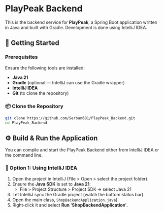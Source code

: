 # PlayPeak Backend

This is the backend service for **PlayPeak**, a Spring Boot application written in Java and built with Gradle. Development is done using IntelliJ IDEA.

## 🚀 Getting Started

### Prerequisites

Ensure the following tools are installed:

- **Java 21**  
- **Gradle** (optional — IntelliJ can use the Gradle wrapper)
- **IntelliJ IDEA**
- **Git** (to clone the repository)

### 📦 Clone the Repository

```bash
git clone https://github.com/Serban681/PlayPeak_Backend.git
cd PlayPeak_Backend
```

## ⚙️ Build & Run the Application

You can compile and start the PlayPeak Backend either from IntelliJ IDEA or the command line.

### 🧠 Option 1: Using IntelliJ IDEA

1. Open the project in IntelliJ (File > Open > select the project folder).
2. Ensure the **Java SDK** is set to **Java 21**:
   - File > Project Structure > Project SDK → select Java 21
3. Let IntelliJ sync the Gradle project (watch the bottom status bar).
4. Open the main class, `ShopBackendApplication.java`).
5. Right-click it and select **Run 'ShopBackendApplication'**.
